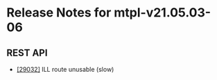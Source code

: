 
# Release Notes for mtpl-v21.05.03-06

## REST API

- [[29032]](http://bugs.koha-community.org/bugzilla3/show_bug.cgi?id=29032) ILL route unusable (slow)



